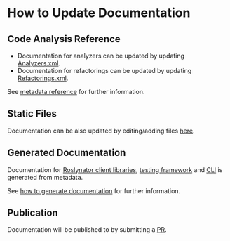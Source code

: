 ﻿# How to Update Documentation

## Code Analysis Reference

- Documentation for analyzers can be updated by updating [Analyzers.xml](https://github.com/JosefPihrt/Roslynator/blob/main/src/Analyzers.xml).
- Documentation for refactorings can be updated by updating [Refactorings.xml](https://github.com/JosefPihrt/Roslynator/blob/main/src/Refactorings.xml).

See [metadata reference](category/metadata) for further information.

## Static Files

Documentation can be also updated by editing/adding files [here](https://github.com/JosefPihrt/josefpihrt.github.io/tree/main/docs/roslynator).

## Generated Documentation

Documentation for [Roslynator client libraries](ref), [testing framework](testing) and [CLI](cli) is generated from metadata.

See [how to generate documentation](how-to-generate-net-api-docs) for further information.

## Publication

Documentation will be published to by submitting a [PR](https://github.com/JosefPihrt/josefpihrt.github.io/pulls?q=is%3Apr+is%3Aopen+sort%3Aupdated-desc).
